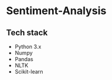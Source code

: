 # Sentiment-Analysis


## Tech stack  
- Python 3.x  
- Numpy  
- Pandas  
- NLTK  
- Scikit-learn  

